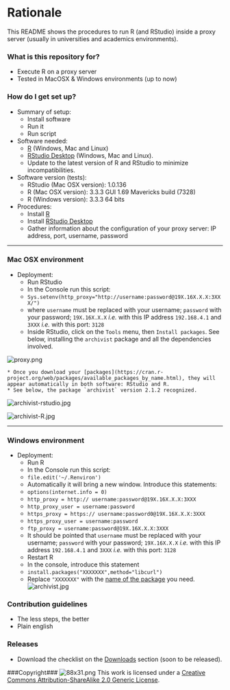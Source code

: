 # Rationale #

This README shows the procedures to run R (and RStudio) inside a proxy server (usually in universities and academics environments). 

### What is this repository for? ###

* Execute R on a proxy server
* Tested in MacOSX & Windows environments (up to now)

### How do I get set up? ###

* Summary of setup:
    * Install software
    * Run it
    * Run script
* Software needed:
    * [R](https://cran.r-project.org) (Windows, Mac and Linux)
    * [RStudio Desktop](https://www.rstudio.com/products/rstudio/#Desktop) (Windows, Mac and Linux). 
    * Update to the latest version of R and RStudio to minimize incompatibilities.
* Software version (tests):
    * RStudio (Mac OSX version): 1.0.136
    * R (Mac OSX version): 3.3.3 GUI 1.69 Mavericks build (7328)
    * R (Windows version): 3.3.3 64 bits
* Procedures:
    * Install [R](https://cran.r-project.org/bin/)
    * Install [RStudio Desktop](https://www.rstudio.com/products/rstudio/#Desktop)
    * Gather information about the configuration of your proxy server: IP address, port, username, password
-----------------------
### Mac OSX environment ###

* Deployment:
    * Run RStudio
    * In the Console run this script:
    * `Sys.setenv(http_proxy="http://username:password@19X.16X.X.X:3XXX/")`
    * where `username` must be replaced with your username; `password` with your password; `19X.16X.X.X` *i.e.* with this IP address `192.168.4.1` and `3XXX` *i.e.* with this port: `3128`
    * Inside RStudio, click on the `Tools` menu, then `Install packages`. See below, installing the `archivist` package and all the dependencies involved.

![proxy.png](https://bitbucket.org/repo/4pKrXRd/images/4285276611-proxy.png)

    * Once you download your [packages](https://cran.r-project.org/web/packages/available_packages_by_name.html), they will appear automatically in both software: RStudio and R.
    * See below, the package `archivist` version 2.1.2 recognized.

![archivist-rstudio.jpg](https://bitbucket.org/repo/4pKrXRd/images/3761449446-archivist-rstudio.jpg)

![archivist-R.jpg](https://bitbucket.org/repo/4pKrXRd/images/871921475-archivist-R.jpg)


-----------------------
### Windows environment ###
* Deployment:
    * Run R
    * In the Console run this script:
    * `file.edit('~/.Renviron')`
    * Automatically it will bring a new window. Introduce this statements:
    * `options(internet.info = 0)`
    * `http_proxy = http:// username:password@19X.16X.X.X:3XXX`
    * `http_proxy_user = username:password`
    * `https_proxy = https:// username:password0@19X.16X.X.X:3XXX`
    * `https_proxy_user = username:password`
    * `ftp_proxy = username:password@19X.16X.X.X:3XXX`
    * It should be pointed that `username` must be replaced with your username; `password` with your password; `19X.16X.X.X` *i.e.* with this IP address `192.168.4.1` and `3XXX` *i.e.* with this port: `3128`
    * Restart R
    * In the console, introduce this statement
    * `install.packages("XXXXXXX",method="libcurl")`
    * Replace `"XXXXXXX"` with the [name of the package](https://cran.r-project.org/web/packages/available_packages_by_name.html) you need.
![archivist.jpg](https://bitbucket.org/repo/4pKrXRd/images/4115872337-archivist.jpg)
### Contribution guidelines ###

* The less steps, the better
* Plain english

### Releases ###

* Download the checklist on the [Downloads](https://bitbucket.org/imhicihu/r-on-proxy-server/downloads/) section (soon to be released).

###Copyright###
![88x31.png](https://bitbucket.org/repo/4pKrXRd/images/3902704043-88x31.png)
This work is licensed under a [Creative Commons Attribution-ShareAlike 2.0 Generic License](http://creativecommons.org/licenses/by-sa/2.0/).